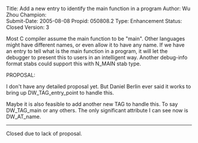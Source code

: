 Title:       Add a new entry to identify the main function in a program
Author:      Wu Zhou
Champion:    
Submit-Date: 2005-08-08
Propid:      050808.2
Type:        Enhancement
Status:      Closed
Version:     3

Most C compiler assume the main function to be "main".  Other 
languages might have different names, or even allow it to have 
any name.  If we have an entry to tell what is the main function 
in a program, it will let the debugger to present this to users 
in an intelligent way.  Another debug-info format stabs could 
support this with N_MAIN stab type.

PROPOSAL:

I don't have any detailed proposal yet.  But Daniel Berlin ever 
said it works to bring up DW_TAG_entry_point to handle this. 

Maybe it is also feasible to add another new TAG to handle 
this. To say DW_TAG_main or any others.  The only significant 
attribute I can see now is DW_AT_name. 

---------------------------------------

Closed due to lack of proposal.
